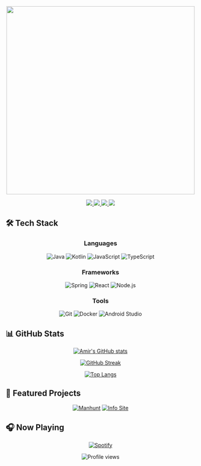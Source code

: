 <div align="center">

<!-- Profile GIF -->
<img src="https://i.postimg.cc/k4RvvK1s/welcome.gif" width="500"/>

<!-- Social Badges -->
<p align="center">
  <a href="https://linkedin.com/in/YOUR_PROFILE">
    <img src="https://img.shields.io/badge/-LinkedIn-0A66C2?style=flat&logo=linkedin&logoColor=white"/>
  </a>
  <a href="https://twitter.com/YOUR_TWITTER">
    <img src="https://img.shields.io/badge/-Twitter-1DA1F2?style=flat&logo=twitter&logoColor=white"/>
  </a>
  <a href="https://t.me/YOUR_TELEGRAM">
    <img src="https://img.shields.io/badge/-Telegram-26A5E4?style=flat&logo=telegram&logoColor=white"/>
  </a>
  <a href="mailto:YOUR_EMAIL@gmail.com">
    <img src="https://img.shields.io/badge/-Gmail-EA4335?style=flat&logo=gmail&logoColor=white"/>
  </a>
</p>

</div>

## 🛠 Tech Stack

<div align="center">

### Languages
![Java](https://img.shields.io/badge/-Java-007396?style=flat&logo=java&logoColor=white)
![Kotlin](https://img.shields.io/badge/-Kotlin-7F52FF?style=flat&logo=kotlin&logoColor=white)
![JavaScript](https://img.shields.io/badge/-JavaScript-F7DF1E?style=flat&logo=javascript&logoColor=black)
![TypeScript](https://img.shields.io/badge/-TypeScript-3178C6?style=flat&logo=typescript&logoColor=white)

### Frameworks
![Spring](https://img.shields.io/badge/-Spring-6DB33F?style=flat&logo=spring&logoColor=white)
![React](https://img.shields.io/badge/-React-61DAFB?style=flat&logo=react&logoColor=black)
![Node.js](https://img.shields.io/badge/-Node.js-339933?style=flat&logo=node.js&logoColor=white)

### Tools
![Git](https://img.shields.io/badge/-Git-F05032?style=flat&logo=git&logoColor=white)
![Docker](https://img.shields.io/badge/-Docker-2496ED?style=flat&logo=docker&logoColor=white)
![Android Studio](https://img.shields.io/badge/-Android_Studio-3DDC84?style=flat&logo=android-studio&logoColor=white)

</div>

## 📊 GitHub Stats

<div align="center">

<!-- Stats Card -->
[![Amir's GitHub stats](https://github-readme-stats.vercel.app/api?username=omslx&show_icons=true&theme=onedark&hide_border=true&bg_color=0D1117&title_color=58A6FF&icon_color=58A6FF&text_color=8B949E)](https://github.com/omslx)

<!-- Streak Stats -->
[![GitHub Streak](https://streak-stats.demolab.com?user=omslx&theme=onedark&hide_border=true&background=0D1117&ring=58A6FF&fire=58A6FF&currStreakNum=8B949E&sideNums=8B949E&currStreakLabel=58A6FF&sideLabels=58A6FF&dates=8B949E)](https://git.io/streak-stats)

<!-- Top Languages -->
[![Top Langs](https://github-readme-stats.vercel.app/api/top-langs/?username=omslx&layout=compact&theme=onedark&hide_border=true&bg_color=0D1117&title_color=58A6FF&text_color=8B949E)](https://github.com/omslx)

</div>

## 🚀 Featured Projects

<div align="center">

<!-- Project Cards -->
[![Manhunt](https://github-readme-stats.vercel.app/api/pin/?username=omslx&repo=Manhunt&theme=onedark&hide_border=true&bg_color=0D1117&title_color=58A6FF&text_color=8B949E)](https://github.com/omslx/Manhunt)
[![Info Site](https://github-readme-stats.vercel.app/api/pin/?username=omslx&repo=new-information-site&theme=onedark&hide_border=true&bg_color=0D1117&title_color=58A6FF&text_color=8B949E)](https://github.com/omslx/new-information-site)

</div>

## 🎧 Now Playing

<div align="center">

<!-- Spotify -->
[![Spotify](https://spotify-github-profile.vercel.app/api/view?uid=mslx&cover_image=true&theme=novatorem&bar_color=58A6FF&bar_color_cover=true)](https://open.spotify.com/user/mslx)

</div>

<div align="center">

<!-- Footer -->
<img src="https://komarev.com/ghpvc/?username=omslx&label=Profile+Views&color=58A6FF&style=flat" alt="Profile views" />
  
</div>
